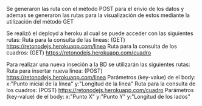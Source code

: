 Se generaron las ruta con el método POST para el envío de los datos y ademas se generaron las rutas para la visualización de estos mediante la utilización del método GET

Se realizó el deployd a heroku al cual se puede acceder con las siguientes rutas:
Ruta para la consulta de las lineas:
(GET) https://retonodejs.herokuapp.com/linea
Ruta para la consulta de los cuadros:
(GET) https://retonodejs.herokuapp.com/cuadro

Para realizar una nueva inseción a la BD se utilizarán las siguientes rutas:
Ruta para insertar nueva linea:
(POST) https://retonodejs.herokuapp.com/linea
	Parámetros (key-value) de el body:
	x:"Punto inicial de la línea"
	y:"Longitud de la linea"
Ruta para la consulta de los cuadros:
(POST) https://retonodejs.herokuapp.com/cuadro
	Parámetros (key-value) de el body:
	x:"Punto X"
	y:"Punto Y"
	y:"Longitud de los lados"